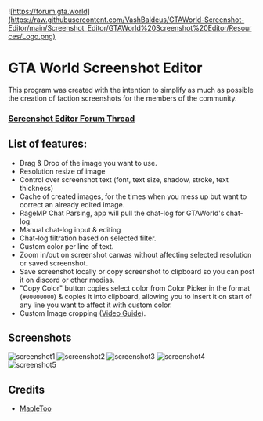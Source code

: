 ![https://forum.gta.world](https://raw.githubusercontent.com/VashBaldeus/GTAWorld-Screenshot-Editor/main/Screenshot_Editor/GTAWorld%20Screenshot%20Editor/Resources/Logo.png)
# GTA World Screenshot Editor
This program was created with the intention to simplify as much as possible the creation of faction screenshots for the members of the community.

### [Screenshot Editor Forum Thread](https://forum.gta.world/en/topic/60317-guide-screenshot-editor-for-gtaworld/)

## List of features:
- Drag & Drop of the image you want to use.
- Resolution resize of image
- Control over screenshot text (font, text size, shadow, stroke, text thickness)
- Cache of created images, for the times when you mess up but want to correct an already edited image.
- RageMP Chat Parsing, app will pull the chat-log for GTAWorld's chat-log.
- Manual chat-log input & editing
- Chat-log filtration based on selected filter.
- Custom color per line of text.
- Zoom in/out on screenshot canvas without affecting selected resolution or saved screenshot.
- Save screenshot locally or copy screenshot to clipboard so you can post it on discord or other medias.
- "Copy Color" button copies select color from Color Picker in the format (`#00000000`) & copies it into clipboard, allowing you to insert it on start of any line you want to affect it with custom color.
- Custom Image cropping ([Video Guide](https://www.youtube.com/watch?v=LQ2UEOCfnnA)).

## Screenshots
![screenshot1](https://i.gyazo.com/75c7e8b48e1820f67d811422a25112a8.png)
![screenshot2](https://i.gyazo.com/7bec0180ce1d9ddc501dfcb68b19a447.png)
![screenshot3](https://i.gyazo.com/8c3143f8b85af756aeb3ffc7efaa8594.png)
![screenshot4](https://i.gyazo.com/85126dd5e4e2429d32def8a6ab064594.png)
![screenshot5](https://i.imgur.com/LiC04AG.jpg)

## Credits
- [MapleToo](https://github.com/MapleToo/GTAW-Log-Parser)
